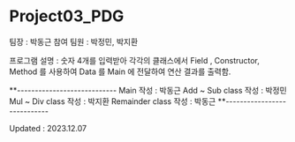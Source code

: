 # Project03_PDG

팀장 : 박동근 
참여 팀원 : 박정민, 박지환

프로그램 설명 : 숫자 4개를 입력받아 각각의 클래스에서 Field , Constructor, Method 를 사용하여 Data 를 Main 에 전달하여 연산 결과를 출력함.

**----------------------------
Main 작성 : 박동근
Add ~ Sub class 작성 : 박정민
Mul ~ Div class 작성 : 박지환
Remainder class 작성 : 박동근
**----------------------------


Updated : 2023.12.07

